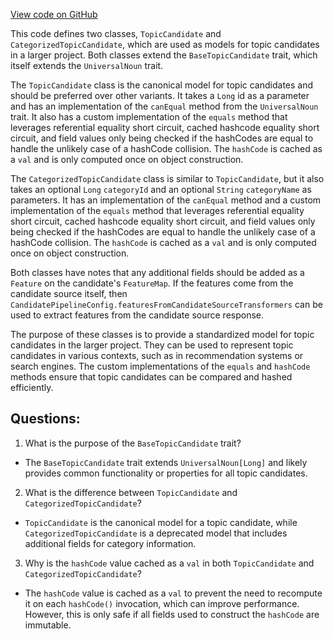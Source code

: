[View code on GitHub](https://github.com/misbahsy/the-algorithm/product-mixer/component-library/src/main/scala/com/twitter/product_mixer/component_library/model/candidate/TopicCandidate.scala)

This code defines two classes, `TopicCandidate` and `CategorizedTopicCandidate`, which are used as models for topic candidates in a larger project. Both classes extend the `BaseTopicCandidate` trait, which itself extends the `UniversalNoun` trait. 

The `TopicCandidate` class is the canonical model for topic candidates and should be preferred over other variants. It takes a `Long` id as a parameter and has an implementation of the `canEqual` method from the `UniversalNoun` trait. It also has a custom implementation of the `equals` method that leverages referential equality short circuit, cached hashcode equality short circuit, and field values only being checked if the hashCodes are equal to handle the unlikely case of a hashCode collision. The `hashCode` is cached as a `val` and is only computed once on object construction. 

The `CategorizedTopicCandidate` class is similar to `TopicCandidate`, but it also takes an optional `Long` `categoryId` and an optional `String` `categoryName` as parameters. It has an implementation of the `canEqual` method and a custom implementation of the `equals` method that leverages referential equality short circuit, cached hashcode equality short circuit, and field values only being checked if the hashCodes are equal to handle the unlikely case of a hashCode collision. The `hashCode` is cached as a `val` and is only computed once on object construction. 

Both classes have notes that any additional fields should be added as a `Feature` on the candidate's `FeatureMap`. If the features come from the candidate source itself, then `CandidatePipelineConfig.featuresFromCandidateSourceTransformers` can be used to extract features from the candidate source response. 

The purpose of these classes is to provide a standardized model for topic candidates in the larger project. They can be used to represent topic candidates in various contexts, such as in recommendation systems or search engines. The custom implementations of the `equals` and `hashCode` methods ensure that topic candidates can be compared and hashed efficiently.
## Questions: 
 1. What is the purpose of the `BaseTopicCandidate` trait?
- The `BaseTopicCandidate` trait extends `UniversalNoun[Long]` and likely provides common functionality or properties for all topic candidates.

2. What is the difference between `TopicCandidate` and `CategorizedTopicCandidate`?
- `TopicCandidate` is the canonical model for a topic candidate, while `CategorizedTopicCandidate` is a deprecated model that includes additional fields for category information.

3. Why is the `hashCode` value cached as a `val` in both `TopicCandidate` and `CategorizedTopicCandidate`?
- The `hashCode` value is cached as a `val` to prevent the need to recompute it on each `hashCode()` invocation, which can improve performance. However, this is only safe if all fields used to construct the `hashCode` are immutable.